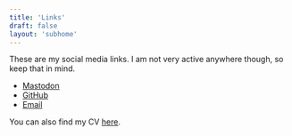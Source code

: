 ```yaml
---
title: 'Links'
draft: false
layout: 'subhome'
---
```


These are my social media links. I am not very active anywhere though, so keep that in mind.

- [Mastodon](https://mastodon.social/@mrvideo)
- [GitHub](https://github.com/mrvideo)
- [Email](mailto:hello@mariomerlo.me)

You can also find my CV [here](../cv).
